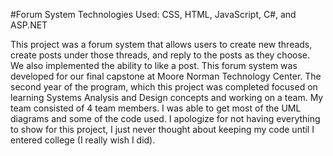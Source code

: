 #Forum System
Technologies Used: CSS, HTML, JavaScript, C#, and ASP.NET 

This project was a forum system that allows users to create new threads, create posts under those threads, and reply to the posts as they choose. We also implemented the ability to like a post.
This forum system was developed for our final capstone at Moore Norman Technology Center. The second year of the program, which this project was completed focused on learning Systems Analysis and Design concepts and working on a team. My team consisted of 4 team members. I was able to get most of the UML diagrams and some of the code used.
I apologize for not having everything to show for this project, I just never thought about keeping my code until I entered college (I really wish I did).
